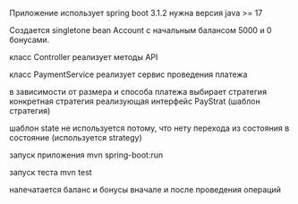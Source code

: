 Приложение использует spring boot 3.1.2
нужна версия java >= 17


Создается singletone bean Account с начальным балансом 5000 и 0 бонусами.

класс Controller реализует методы API

класс PaymentService реализует сервис проведения платежа

в зависимости от размера и способа платежа выбирает стратегия конкретная стратегия реализующая интерфейс PayStrat (шаблон стратегия)

шаблон state не используется потому, что нету перехода из состояния в состояние (используется strategy)

запуск приложения
mvn spring-boot:run

запуск теста
mvn test

напечатается баланс и бонусы вначале и после проведения операций
